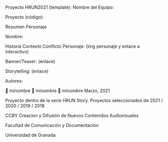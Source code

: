 Proyecto HRUN2021 (template):
Nombre del Equipo:

Proyecto (código):

Resumen
Personaje


Nombre:

Historia
Contexto
Conflicto
Personaje: (img personaje y enlace a interactivo)

Banner/Teaser: (enlace)

Storytelling: (enlace)



Autores:

👨 minombre
👩 minombre
👩 minombre
Marzo, 2021

Proyecto dentro de la serie HRUN Story. Proyectos seleccionados de 2021 / 2020 / 2019 / 2018

CCBY Creacion y Difusión de Nuevos Contenidos Audiovisuales

Facultad de Comunicación y Documentación

Universidad de Granada
